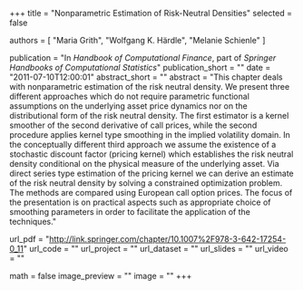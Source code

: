 +++
title = "Nonparametric Estimation of Risk-Neutral Densities"
selected = false

authors = [
  "Maria Grith",
  "Wolfgang K. Härdle",
  "Melanie Schienle"
]

publication = "In *Handbook of Computational Finance*, part of *Springer Handbooks of Computational Statistics*"
publication_short = ""
date = "2011-07-10T12:00:01"
abstract_short = ""
abstract = "This chapter deals with nonparametric estimation of the risk neutral density. We present three different approaches which do not require parametric functional assumptions on the underlying asset price dynamics nor on the distributional form of the risk neutral density. The first estimator is a kernel smoother of the second derivative of call prices, while the second procedure applies kernel type smoothing in the implied volatility domain. In the conceptually different third approach we assume the existence of a stochastic discount factor (pricing kernel) which establishes the risk neutral density conditional on the physical measure of the underlying asset. Via direct series type estimation of the pricing kernel we can derive an estimate of the risk neutral density by solving a constrained optimization problem. The methods are compared using European call option prices. The focus of the presentation is on practical aspects such as appropriate choice of smoothing parameters in order to facilitate the application of the techniques."

url_pdf = "http://link.springer.com/chapter/10.1007%2F978-3-642-17254-0_11"
url_code = ""
url_project = ""
url_dataset = ""
url_slides = ""
url_video = ""

math = false
image_preview = ""
image = ""
+++
